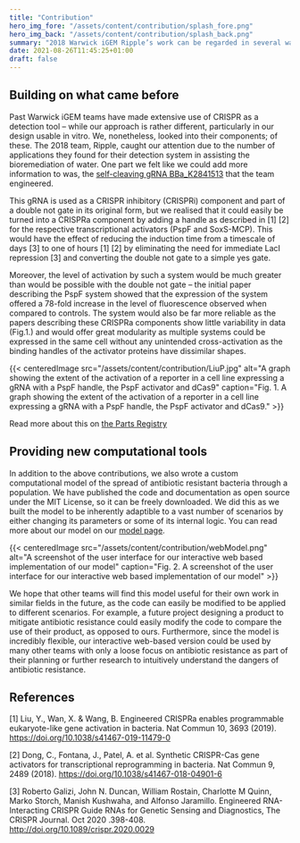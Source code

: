 ```yaml
---
title: "Contribution"
hero_img_fore: "/assets/content/contribution/splash_fore.png"
hero_img_back: "/assets/content/contribution/splash_back.png"
summary: "2018 Warwick iGEM Ripple’s work can be regarded in several ways as a precursor to CREscent’s - which is why we made an effort to add information to their components. Specifically, the self-terminating gRNA they engineered can be used not only as the inhibitory component they envisioned it as, but also as an activating component."
date: 2021-08-26T11:45:25+01:00
draft: false
---
```


## Building on what came before

Past Warwick iGEM teams have made extensive use of CRISPR as a detection tool –
while our approach is rather different, particularly in our design usable in
vitro. We, nonetheless, looked into their components; of these. The 2018 team,
Ripple, caught our attention due to the number of applications they found for
their detection system in assisting the bioremediation of water. One part we
felt like we could add more information to was, the [self-cleaving gRNA
BBa_K2841513](http://parts.igem.org/wiki/index.php?title=Part:BBa_K2841513) that
the team engineered.

This gRNA is used as a CRISPR inhibitory (CRISPRi) component and part of a
double not gate in its original form, but we realised that it could easily be
turned into a CRISPRa component by adding a handle as described in [1] [2] for the
respective transcriptional activators (PspF and SoxS-MCP). This would have the
effect of reducing the induction time from a timescale of days [3] to one of
hours [1] [2] by eliminating the need for immediate LacI repression [3] and converting
the double not gate to a simple yes gate.

Moreover, the level of activation by such a system would be much greater than
would be possible with the double not gate – the initial paper describing the
PspF system showed that the expression of the system offered a 78-fold increase
in the level of fluorescence observed when compared to controls. The system
would also be far more reliable as the papers describing these CRISPRa
components show little variability in data (Fig.1.) and would offer great
modularity as multiple systems could be expressed in the same cell without any
unintended cross-activation as the binding handles of the activator proteins
have dissimilar shapes.

{{< centeredImage
        src="/assets/content/contribution/LiuP.jpg"
        alt="A graph showing the extent of the activation of a reporter in a cell line expressing a gRNA with a PspF handle, the PspF activator and dCas9"
        caption="Fig. 1. A graph showing the extent of the activation of a reporter in a cell line expressing a gRNA with a PspF handle, the PspF activator and dCas9." >}}

Read more about this on [the Parts Registry](http://parts.igem.org/Part:BBa_K2841513)

## Providing new computational tools

In addition to the above contributions, we also wrote a custom computational
model of the spread of antibiotic resistant bacteria through a population. We
have published the code and documentation as open source under the MIT License,
so it can be freely downloaded. We did this as we built the model to be
inherently adaptible to a vast number of scenarios by either changing its
parameters or some of its internal logic. You can read more about our model on
our [model page](/Model).

{{< centeredImage
        src="/assets/content/contribution/webModel.png"
        alt="A screenshot of the user interface for our interactive web based implementation of our model"
        caption="Fig. 2. A screenshot of the user interface for our interactive web based implementation of our model" >}}

We hope that other teams will find this model useful for their own work in
similar fields in the future, as the code can easily be modified to be applied
to different scenarios. For example, a future project designing a product to
mitigate antibiotic resistance could easily modify the code to compare the use
of their product, as opposed to ours. Furthermore, since the model is incredibly
flexible, our interactive web-based version could be used by many other teams
with only a loose focus on antibiotic resistance as part of their planning or
further research to intuitively understand the dangers of antibiotic resistance.

## References

[1] Liu, Y., Wan, X. & Wang, B. Engineered CRISPRa enables programmable eukaryote-like gene activation in bacteria. Nat Commun 10, 3693 (2019). https://doi.org/10.1038/s41467-019-11479-0

[2] Dong, C., Fontana, J., Patel, A. et al. Synthetic CRISPR-Cas gene activators for transcriptional reprogramming in bacteria. Nat Commun 9, 2489 (2018). https://doi.org/10.1038/s41467-018-04901-6

[3] Roberto Galizi, John N. Duncan, William Rostain, Charlotte M Quinn, Marko Storch, Manish Kushwaha, and Alfonso Jaramillo. Engineered RNA-Interacting CRISPR Guide RNAs for Genetic Sensing and Diagnostics, The CRISPR Journal. Oct 2020 .398-408. http://doi.org/10.1089/crispr.2020.0029

